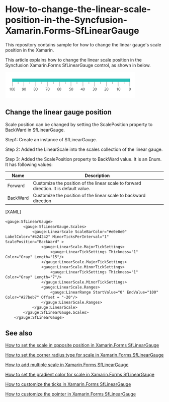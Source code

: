 # How-to-change-the-linear-scale-position-in-the-Syncfusion-Xamarin.Forms-SfLinearGauge

This repository contains sample for how to change the linear gauge's scale position in the Xamarin. 

This article explains how to change the linear scale position in the Syncfusion Xamarin.Forms SfLinearGauge control, as shown in below.

![](lineargaugeposition.png)


## Change the linear gauge position

Scale position can be changed by setting the ScalePosition property to BackWard in SfLinearGauge.

Step1: Create an instance of SfLinearGauge.

Step 2: Added the LinearScale into the scales collection of the linear gauge.

Step 3: Added the ScalePosition property to BackWard value. It is an Enum. It has following values:

| Name  | Description |
| ------------- | ------------- |
| Forward  | Customize the position of the linear scale to forward direction. It is default value.  |
| BackWard  | Customize the position of the linear scale to backward direction  |

[XAML]
```
<gauge:SfLinearGauge>
        <gauge:SfLinearGauge.Scales>
            <gauge:LinearScale ScaleBarColor="#e0e0e0" LabelColor="#424242" MinorTicksPerInterval="1" ScalePosition="BackWard" >
                <gauge:LinearScale.MajorTickSettings>
                    <gauge:LinearTickSettings Thickness="1"  Color="Gray" Length="15"/>
                </gauge:LinearScale.MajorTickSettings>
                <gauge:LinearScale.MinorTickSettings>
                    <gauge:LinearTickSettings Thickness="1"  Color="Gray" Length="7"/>
                </gauge:LinearScale.MinorTickSettings>
                <gauge:LinearScale.Ranges>
                    <gauge:LinearRange StartValue="0" EndValue="100" Color="#27beb7" Offset = "-20"/>
                </gauge:LinearScale.Ranges>
            </gauge:LinearScale>
        </gauge:SfLinearGauge.Scales>
    </gauge:SfLinearGauge>
```

## See also

[How to set the scale in opposite position in Xamarin.Forms SfLinearGauge](https://help.syncfusion.com/xamarin/linear-gauge/scales#setting-opposite-position)

[How to set the corner radius type for scale in Xamarin.Forms SfLinearGauge](https://help.syncfusion.com/xamarin/linear-gauge/scales#setting-corner-radius-type-for-scale)

[How to add multiple scale in Xamarin.Forms SfLinearGauge](https://help.syncfusion.com/xamarin/linear-gauge/scales#multiple-scales)

[How to set the gradient color for scale in Xamarin.Forms SfLinearGauge](https://help.syncfusion.com/xamarin/linear-gauge/scales#setting-gradient-color-for-scale)

[How to customize the ticks in Xamarin.Forms SfLinearGauge](https://help.syncfusion.com/xamarin/linear-gauge/tick-setting)

[How to customize the pointer in Xamarin.Forms SfLinearGauge](https://help.syncfusion.com/xamarin/linear-gauge/pointers)
